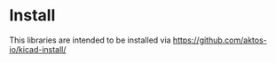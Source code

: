 # Install

This libraries are intended to be installed via https://github.com/aktos-io/kicad-install/
